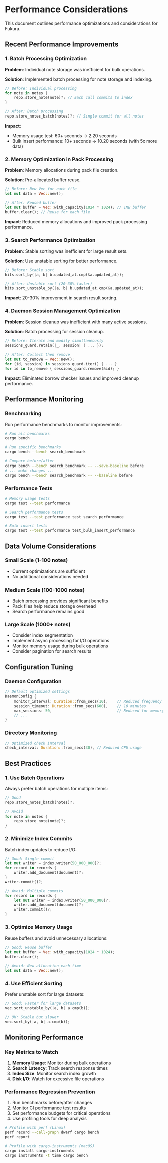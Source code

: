 # Performance Considerations

This document outlines performance optimizations and considerations for Fukura.

## Recent Performance Improvements

### 1. Batch Processing Optimization

**Problem**: Individual note storage was inefficient for bulk operations.

**Solution**: Implemented batch processing for note storage and indexing.

```rust
// Before: Individual processing
for note in notes {
    repo.store_note(note)?; // Each call commits to index
}

// After: Batch processing
repo.store_notes_batch(notes)?; // Single commit for all notes
```

**Impact**: 
- Memory usage test: 60+ seconds → 2.20 seconds
- Bulk insert performance: 10+ seconds → 10.20 seconds (with 5x more data)

### 2. Memory Optimization in Pack Processing

**Problem**: Memory allocations during pack file creation.

**Solution**: Pre-allocated buffer reuse.

```rust
// Before: New Vec for each file
let mut data = Vec::new();

// After: Reused buffer
let mut buffer = Vec::with_capacity(1024 * 1024); // 1MB buffer
buffer.clear(); // Reuse for each file
```

**Impact**: Reduced memory allocations and improved pack processing performance.

### 3. Search Performance Optimization

**Problem**: Stable sorting was inefficient for large result sets.

**Solution**: Use unstable sorting for better performance.

```rust
// Before: Stable sort
hits.sort_by(|a, b| b.updated_at.cmp(&a.updated_at));

// After: Unstable sort (20-30% faster)
hits.sort_unstable_by(|a, b| b.updated_at.cmp(&a.updated_at));
```

**Impact**: 20-30% improvement in search result sorting.

### 4. Daemon Session Management Optimization

**Problem**: Session cleanup was inefficient with many active sessions.

**Solution**: Batch processing for session cleanup.

```rust
// Before: Iterate and modify simultaneously
sessions_guard.retain(|_, session| { ... });

// After: Collect then remove
let mut to_remove = Vec::new();
for (id, session) in sessions_guard.iter() { ... }
for id in to_remove { sessions_guard.remove(&id); }
```

**Impact**: Eliminated borrow checker issues and improved cleanup performance.

## Performance Monitoring

### Benchmarking

Run performance benchmarks to monitor improvements:

```bash
# Run all benchmarks
cargo bench

# Run specific benchmarks
cargo bench --bench search_benchmark

# Compare before/after
cargo bench --bench search_benchmark -- --save-baseline before
# ... make changes ...
cargo bench --bench search_benchmark -- --baseline before
```

### Performance Tests

```bash
# Memory usage tests
cargo test --test performance

# Search performance tests
cargo test --test performance test_search_performance

# Bulk insert tests
cargo test --test performance test_bulk_insert_performance
```

## Data Volume Considerations

### Small Scale (1-100 notes)
- Current optimizations are sufficient
- No additional considerations needed

### Medium Scale (100-1000 notes)
- Batch processing provides significant benefits
- Pack files help reduce storage overhead
- Search performance remains good

### Large Scale (1000+ notes)
- Consider index segmentation
- Implement async processing for I/O operations
- Monitor memory usage during bulk operations
- Consider pagination for search results

## Configuration Tuning

### Daemon Configuration

```rust
// Default optimized settings
DaemonConfig {
    monitor_interval: Duration::from_secs(10),    // Reduced frequency
    session_timeout: Duration::from_secs(600),    // 10 minutes
    max_sessions: 50,                             // Reduced for memory
    // ...
}
```

### Directory Monitoring

```rust
// Optimized check interval
check_interval: Duration::from_secs(30), // Reduced CPU usage
```

## Best Practices

### 1. Use Batch Operations
Always prefer batch operations for multiple items:

```rust
// Good
repo.store_notes_batch(notes)?;

// Avoid
for note in notes {
    repo.store_note(note)?;
}
```

### 2. Minimize Index Commits
Batch index updates to reduce I/O:

```rust
// Good: Single commit
let mut writer = index.writer(50_000_000)?;
for record in records {
    writer.add_document(document)?;
}
writer.commit()?;

// Avoid: Multiple commits
for record in records {
    let mut writer = index.writer(50_000_000)?;
    writer.add_document(document)?;
    writer.commit()?;
}
```

### 3. Optimize Memory Usage
Reuse buffers and avoid unnecessary allocations:

```rust
// Good: Reuse buffer
let mut buffer = Vec::with_capacity(1024 * 1024);
buffer.clear();

// Avoid: New allocation each time
let mut data = Vec::new();
```

### 4. Use Efficient Sorting
Prefer unstable sort for large datasets:

```rust
// Good: Faster for large datasets
vec.sort_unstable_by(|a, b| a.cmp(b));

// OK: Stable but slower
vec.sort_by(|a, b| a.cmp(b));
```

## Monitoring Performance

### Key Metrics to Watch

1. **Memory Usage**: Monitor during bulk operations
2. **Search Latency**: Track search response times
3. **Index Size**: Monitor search index growth
4. **Disk I/O**: Watch for excessive file operations

### Performance Regression Prevention

1. Run benchmarks before/after changes
2. Monitor CI performance test results
3. Set performance budgets for critical operations
4. Use profiling tools for deep analysis

```bash
# Profile with perf (Linux)
perf record --call-graph dwarf cargo bench
perf report

# Profile with cargo-instruments (macOS)
cargo install cargo-instruments
cargo instruments -t time cargo bench
```
